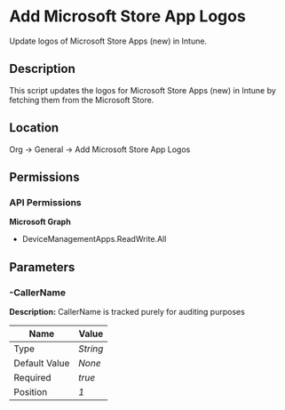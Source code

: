 # Add Microsoft Store App Logos

Update logos of Microsoft Store Apps (new) in Intune.

## Description

This script updates the logos for Microsoft Store Apps (new) in Intune by fetching them from the Microsoft Store.

## Location

Org &rarr; General &rarr; Add Microsoft Store App Logos

## Permissions

### API Permissions

**Microsoft Graph**
- DeviceManagementApps.ReadWrite.All

## Parameters

### -CallerName

**Description:** CallerName is tracked purely for auditing purposes 

| Name | Value |
|---|---|
| Type | _String_ |
| Default Value | _None_ |
| Required | _true_ |
| Position | _1_ |


